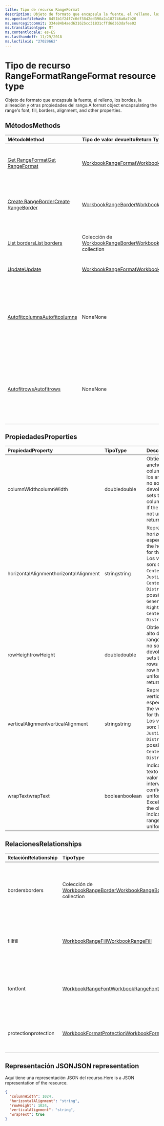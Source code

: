 ```yaml
---
title: Tipo de recurso RangeFormat
description: Objeto de formato que encapsula la fuente, el relleno, los bordes, la alineación y otras propiedades del rango.
ms.openlocfilehash: 8451b1f24f7c0df3842ed390a2a182746a0a7b20
ms.sourcegitcommit: 334e84b4aed63162bcc31831cffd6d363dafee02
ms.translationtype: MT
ms.contentlocale: es-ES
ms.lasthandoff: 11/29/2018
ms.locfileid: "27029662"
---
```

# <a name="rangeformat-resource-type"></a><span data-ttu-id="e0408-103">Tipo de recurso RangeFormat</span><span class="sxs-lookup"><span data-stu-id="e0408-103">RangeFormat resource type</span></span>

<span data-ttu-id="e0408-104">Objeto de formato que encapsula la fuente, el relleno, los bordes, la alineación y otras propiedades del rango.</span><span class="sxs-lookup"><span data-stu-id="e0408-104">A format object encapsulating the range's font, fill, borders, alignment, and other properties.</span></span>


## <a name="methods"></a><span data-ttu-id="e0408-105">Métodos</span><span class="sxs-lookup"><span data-stu-id="e0408-105">Methods</span></span>

| <span data-ttu-id="e0408-106">Método</span><span class="sxs-lookup"><span data-stu-id="e0408-106">Method</span></span>           | <span data-ttu-id="e0408-107">Tipo de valor devuelto</span><span class="sxs-lookup"><span data-stu-id="e0408-107">Return Type</span></span>    |<span data-ttu-id="e0408-108">Descripción</span><span class="sxs-lookup"><span data-stu-id="e0408-108">Description</span></span>|
|:---------------|:--------|:----------|
|[<span data-ttu-id="e0408-109">Get RangeFormat</span><span class="sxs-lookup"><span data-stu-id="e0408-109">Get RangeFormat</span></span>](../api/rangeformat-get.md) | [<span data-ttu-id="e0408-110">WorkbookRangeFormat</span><span class="sxs-lookup"><span data-stu-id="e0408-110">WorkbookRangeFormat</span></span>](rangeformat.md) |<span data-ttu-id="e0408-111">Lee las propiedades y relaciones del objeto rangeFormat.</span><span class="sxs-lookup"><span data-stu-id="e0408-111">Read properties and relationships of rangeFormat object.</span></span>|
|[<span data-ttu-id="e0408-112">Create RangeBorder</span><span class="sxs-lookup"><span data-stu-id="e0408-112">Create RangeBorder</span></span>](../api/rangeformat-post-borders.md) |[<span data-ttu-id="e0408-113">WorkbookRangeBorder</span><span class="sxs-lookup"><span data-stu-id="e0408-113">WorkbookRangeBorder</span></span>](rangeborder.md)| <span data-ttu-id="e0408-114">Crea un RangeBorder publicándolo en la colección borders.</span><span class="sxs-lookup"><span data-stu-id="e0408-114">Create a new RangeBorder by posting to the borders collection.</span></span>|
|[<span data-ttu-id="e0408-115">List borders</span><span class="sxs-lookup"><span data-stu-id="e0408-115">List borders</span></span>](../api/rangeformat-list-borders.md) |<span data-ttu-id="e0408-116">Colección de [WorkbookRangeBorder](rangeborder.md)</span><span class="sxs-lookup"><span data-stu-id="e0408-116">[WorkbookRangeBorder](rangeborder.md) collection</span></span>| <span data-ttu-id="e0408-117">Obtiene una colección de objetos RangeBorder.</span><span class="sxs-lookup"><span data-stu-id="e0408-117">Get a RangeBorder object collection.</span></span>|
|[<span data-ttu-id="e0408-118">Update</span><span class="sxs-lookup"><span data-stu-id="e0408-118">Update</span></span>](../api/rangeformat-update.md) | [<span data-ttu-id="e0408-119">WorkbookRangeFormat</span><span class="sxs-lookup"><span data-stu-id="e0408-119">WorkbookRangeFormat</span></span>](rangeformat.md) |<span data-ttu-id="e0408-120">Actualiza el objeto RangeFormat.</span><span class="sxs-lookup"><span data-stu-id="e0408-120">Update RangeFormat object.</span></span> |
|[<span data-ttu-id="e0408-121">Autofitcolumns</span><span class="sxs-lookup"><span data-stu-id="e0408-121">Autofitcolumns</span></span>](../api/rangeformat-autofitcolumns.md)|<span data-ttu-id="e0408-122">None</span><span class="sxs-lookup"><span data-stu-id="e0408-122">None</span></span>|<span data-ttu-id="e0408-123">Cambia el ancho de las columnas del rango actual para obtener el ajuste perfecto (según los datos actuales de las columnas).</span><span class="sxs-lookup"><span data-stu-id="e0408-123">Changes the width of the columns of the current range to achieve the best fit, based on the current data in the columns.</span></span>|
|[<span data-ttu-id="e0408-124">Autofitrows</span><span class="sxs-lookup"><span data-stu-id="e0408-124">Autofitrows</span></span>](../api/rangeformat-autofitrows.md)|<span data-ttu-id="e0408-125">None</span><span class="sxs-lookup"><span data-stu-id="e0408-125">None</span></span>|<span data-ttu-id="e0408-126">Cambia el alto de las filas del rango actual para obtener el ajuste perfecto (según los datos actuales de las columnas).</span><span class="sxs-lookup"><span data-stu-id="e0408-126">Changes the height of the rows of the current range to achieve the best fit, based on the current data in the columns.</span></span>|

## <a name="properties"></a><span data-ttu-id="e0408-127">Propiedades</span><span class="sxs-lookup"><span data-stu-id="e0408-127">Properties</span></span>
| <span data-ttu-id="e0408-128">Propiedad</span><span class="sxs-lookup"><span data-stu-id="e0408-128">Property</span></span>     | <span data-ttu-id="e0408-129">Tipo</span><span class="sxs-lookup"><span data-stu-id="e0408-129">Type</span></span>   |<span data-ttu-id="e0408-130">Descripción</span><span class="sxs-lookup"><span data-stu-id="e0408-130">Description</span></span>|
|:---------------|:--------|:----------|
|<span data-ttu-id="e0408-131">columnWidth</span><span class="sxs-lookup"><span data-stu-id="e0408-131">columnWidth</span></span>|<span data-ttu-id="e0408-132">double</span><span class="sxs-lookup"><span data-stu-id="e0408-132">double</span></span>|<span data-ttu-id="e0408-p101">Obtiene o establece el ancho de todas las columnas del rango. Si los anchos de columna no son uniformes, se devolverá null.</span><span class="sxs-lookup"><span data-stu-id="e0408-p101">Gets or sets the width of all colums within the range. If the column widths are not uniform, null will be returned.</span></span>|
|<span data-ttu-id="e0408-135">horizontalAlignment</span><span class="sxs-lookup"><span data-stu-id="e0408-135">horizontalAlignment</span></span>|<span data-ttu-id="e0408-136">string</span><span class="sxs-lookup"><span data-stu-id="e0408-136">string</span></span>|<span data-ttu-id="e0408-137">Representa la alineación horizontal del objeto especificado.</span><span class="sxs-lookup"><span data-stu-id="e0408-137">Represents the horizontal alignment for the specified object.</span></span> <span data-ttu-id="e0408-138">Los valores posibles son: `General`, `Left`, `Center`, `Right`, `Fill`, `Justify`, `CenterAcrossSelection`, `Distributed`.</span><span class="sxs-lookup"><span data-stu-id="e0408-138">The possible values are: `General`, `Left`, `Center`, `Right`, `Fill`, `Justify`, `CenterAcrossSelection`, `Distributed`.</span></span>|
|<span data-ttu-id="e0408-139">rowHeight</span><span class="sxs-lookup"><span data-stu-id="e0408-139">rowHeight</span></span>|<span data-ttu-id="e0408-140">double</span><span class="sxs-lookup"><span data-stu-id="e0408-140">double</span></span>|<span data-ttu-id="e0408-p103">Obtiene o establece el alto de todas las filas del rango. Si los altos de fila no son uniformes, se devolverá null.</span><span class="sxs-lookup"><span data-stu-id="e0408-p103">Gets or sets the height of all rows in the range. If the row heights are not uniform null will be returned.</span></span>|
|<span data-ttu-id="e0408-143">verticalAlignment</span><span class="sxs-lookup"><span data-stu-id="e0408-143">verticalAlignment</span></span>|<span data-ttu-id="e0408-144">string</span><span class="sxs-lookup"><span data-stu-id="e0408-144">string</span></span>|<span data-ttu-id="e0408-145">Representa la alineación vertical del objeto especificado.</span><span class="sxs-lookup"><span data-stu-id="e0408-145">Represents the vertical alignment for the specified object.</span></span> <span data-ttu-id="e0408-146">Los valores posibles son: `Top`, `Center`, `Bottom`, `Justify`, `Distributed`.</span><span class="sxs-lookup"><span data-stu-id="e0408-146">The possible values are: `Top`, `Center`, `Bottom`, `Justify`, `Distributed`.</span></span>|
|<span data-ttu-id="e0408-147">wrapText</span><span class="sxs-lookup"><span data-stu-id="e0408-147">wrapText</span></span>|<span data-ttu-id="e0408-148">boolean</span><span class="sxs-lookup"><span data-stu-id="e0408-148">boolean</span></span>|<span data-ttu-id="e0408-p105">Indica si Excel ajusta el texto del objeto. Un valor null indica que el intervalo no tiene una configuración de ajuste uniforme.</span><span class="sxs-lookup"><span data-stu-id="e0408-p105">Indicates if Excel wraps the text in the object. A null value indicates that the entire range doesn't have uniform wrap setting</span></span>|

## <a name="relationships"></a><span data-ttu-id="e0408-151">Relaciones</span><span class="sxs-lookup"><span data-stu-id="e0408-151">Relationships</span></span>
| <span data-ttu-id="e0408-152">Relación</span><span class="sxs-lookup"><span data-stu-id="e0408-152">Relationship</span></span> | <span data-ttu-id="e0408-153">Tipo</span><span class="sxs-lookup"><span data-stu-id="e0408-153">Type</span></span>   |<span data-ttu-id="e0408-154">Descripción</span><span class="sxs-lookup"><span data-stu-id="e0408-154">Description</span></span>|
|:---------------|:--------|:----------|
|<span data-ttu-id="e0408-155">borders</span><span class="sxs-lookup"><span data-stu-id="e0408-155">borders</span></span>|<span data-ttu-id="e0408-156">Colección de [WorkbookRangeBorder](rangeborder.md)</span><span class="sxs-lookup"><span data-stu-id="e0408-156">[WorkbookRangeBorder](rangeborder.md) collection</span></span>|<span data-ttu-id="e0408-157">Colección de objetos border que se aplican al rango global seleccionado. Solo lectura.</span><span class="sxs-lookup"><span data-stu-id="e0408-157">Collection of border objects that apply to the overall range selected Read-only.</span></span>|
|<span data-ttu-id="e0408-158">fill</span><span class="sxs-lookup"><span data-stu-id="e0408-158">fill</span></span>|[<span data-ttu-id="e0408-159">WorkbookRangeFill</span><span class="sxs-lookup"><span data-stu-id="e0408-159">WorkbookRangeFill</span></span>](rangefill.md)|<span data-ttu-id="e0408-p106">Devuelve el objeto de relleno definido en el rango global. Solo lectura.</span><span class="sxs-lookup"><span data-stu-id="e0408-p106">Returns the fill object defined on the overall range. Read-only.</span></span>|
|<span data-ttu-id="e0408-162">font</span><span class="sxs-lookup"><span data-stu-id="e0408-162">font</span></span>|[<span data-ttu-id="e0408-163">WorkbookRangeFont</span><span class="sxs-lookup"><span data-stu-id="e0408-163">WorkbookRangeFont</span></span>](rangefont.md)|<span data-ttu-id="e0408-164">Devuelve el objeto de fuente definido en el intervalo global seleccionado. Solo lectura.</span><span class="sxs-lookup"><span data-stu-id="e0408-164">Returns the font object defined on the overall range selected Read-only.</span></span>|
|<span data-ttu-id="e0408-165">protection</span><span class="sxs-lookup"><span data-stu-id="e0408-165">protection</span></span>|[<span data-ttu-id="e0408-166">WorkbookFormatProtection</span><span class="sxs-lookup"><span data-stu-id="e0408-166">WorkbookFormatProtection</span></span>](formatprotection.md)|<span data-ttu-id="e0408-p107">Devuelve el objeto de protección de formato de un rango. Solo lectura.</span><span class="sxs-lookup"><span data-stu-id="e0408-p107">Returns the format protection object for a range. Read-only.</span></span>|

## <a name="json-representation"></a><span data-ttu-id="e0408-169">Representación JSON</span><span class="sxs-lookup"><span data-stu-id="e0408-169">JSON representation</span></span>

<span data-ttu-id="e0408-170">Aquí tiene una representación JSON del recurso.</span><span class="sxs-lookup"><span data-stu-id="e0408-170">Here is a JSON representation of the resource.</span></span>

<!-- {
  "blockType": "resource",
  "baseType": "microsoft.graph.entity",
  "optionalProperties": [

  ],
  "@odata.type": "microsoft.graph.workbookRangeFormat"
}-->

```json
{
  "columnWidth": 1024,
  "horizontalAlignment": "string",
  "rowHeight": 1024,
  "verticalAlignment": "string",
  "wrapText": true
}

```

<!-- uuid: 8fcb5dbc-d5aa-4681-8e31-b001d5168d79
2015-10-25 14:57:30 UTC -->
<!-- {
  "type": "#page.annotation",
  "description": "RangeFormat resource",
  "keywords": "",
  "section": "documentation",
  "tocPath": ""
}-->